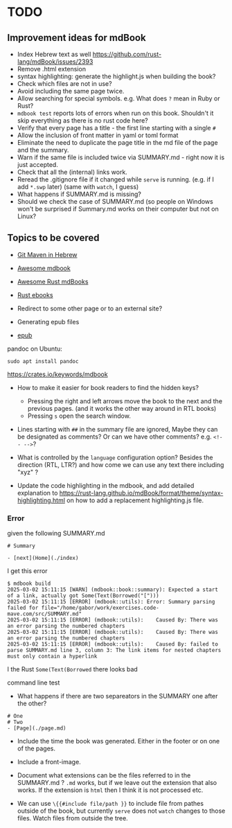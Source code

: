 # TODO

## Improvement ideas for mdBook

* Index Hebrew text  as well https://github.com/rust-lang/mdBook/issues/2393
* Remove .html extension
* syntax highlighting: generate the highlight.js when building the book?
* Check which files are not in use?
* Avoid including the same page twice.
* Allow searching for special symbols. e.g. What does `?` mean in Ruby or Rust?
* `mdbook test` reports lots of errors when run on this book. Shouldn't it skip everything as there is no rust code here?
* Verify that every page has a title - the first line starting with a single `#`
* Allow the inclusion of front matter in yaml or toml format
* Eliminate the need to duplicate the page title in the md file of the page and the summary.
* Warn if the same file is included twice via SUMMARY.md - right now it is just accepted.
* Check that all the (internal) links work.
* Reread the .gitignore file if it changed while `serve` is running. (e.g. if I add `*.swp` later) (same with `watch`, I guess)
* What happens if SUMMARY.md is missing?
* Should we check the case of SUMMARY.md (so people on Windows won't be surprised if Summary.md works on their computer but not on Linux?


## Topics to be covered


* [Git Maven in Hebrew](https://git-he.code-maven.com/)

* [Awesome mdbook](https://github.com/softprops/awesome-mdbook)

* [Awesome Rust mdBooks](https://github.com/smhmayboudi/awesome-rust-mdbooks)

* [Rust ebooks](https://rust-ebooks.code-maven.com/)


* Redirect to some other page or to an external site?

* Generating epub files
* [epub](https://crates.io/crates/mdbook-epub)



pandoc on Ubuntu:

```
sudo apt install pandoc
```

https://crates.io/keywords/mdbook


* How to make it easier for book readers to find the hidden keys?
    * Pressing the right and left arrows move the book to the next and the previous pages. (and it works the other way around in RTL books)
    * Pressing `s` open the search window.

* Lines starting with `##` in the summary file are ignored, Maybe they can be designated as comments? Or can we have other comments? e.g. `<!-- -->`?

* What is controlled by the `language` configuration option? Besides the direction (RTL, LTR?) and how come we can use any text there including "xyz" ?

* Update the code highlighting in the mdbook, and add detailed explanation to https://rust-lang.github.io/mdBook/format/theme/syntax-highlighting.html
on how to add a replacement highlighting.js file.


### Error

given the following SUMMARY.md

```
# Summary

- [next](Home](./index)

```

I get this error

```
$ mdbook build
2025-03-02 15:11:15 [WARN] (mdbook::book::summary): Expected a start of a link, actually got Some(Text(Borrowed("[")))
2025-03-02 15:11:15 [ERROR] (mdbook::utils): Error: Summary parsing failed for file="/home/gabor/work/exercises.code-mave.com/src/SUMMARY.md"
2025-03-02 15:11:15 [ERROR] (mdbook::utils): 	Caused By: There was an error parsing the numbered chapters
2025-03-02 15:11:15 [ERROR] (mdbook::utils): 	Caused By: There was an error parsing the numbered chapters
2025-03-02 15:11:15 [ERROR] (mdbook::utils): 	Caused By: failed to parse SUMMARY.md line 3, column 3: The link items for nested chapters must only contain a hyperlink
```

I the Rust `Some(Text(Borrowed` there looks bad

command line test


* What happens if there are two separeators in the SUMMARY one after the other?

```
# One
# Two
- [Page](./page.md)
```

* Include the time the book was generated. Either in the footer or on one of the pages.
* Include a front-image.
* Document what extensions can be the files referred to in the SUMMARY.md ?  `.md` works, but if we leave out the extension that also works. If the extension is `html` then I think it is not processed etc.

* We can use `\{{#include file/path }}` to include file from pathes outside of the book, but currently `serve` does not `watch` changes to those files.
    Watch files from outside the tree.
